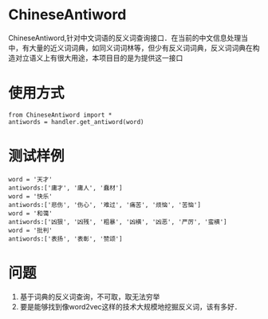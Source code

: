 # ChineseAntiword
ChineseAntiword,针对中文词语的反义词查询接口．在当前的中文信息处理当中，有大量的近义词词典，如同义词词林等，但少有反义词词典，反义词词典在构造对立语义上有很大用途，本项目目的是为提供这一接口


# 使用方式
    from ChineseAntiword import *
    antiwords = handler.get_antiword(word)


# 测试样例
    word = '天才'
    antiwords:['庸才', '庸人', '蠢材']
    word = '快乐'
    antiwords:['悲伤', '伤心', '难过', '痛苦', '烦恼', '苦恼']
    word = '和蔼'
    antiwords:['凶狠', '凶残', '粗暴', '凶横', '凶恶', '严厉', '蛮横']
    word = '批判'
    antiwords:['表扬', '表彰', '赞颂']


# 问题
1) 基于词典的反义词查询，不可取，取无法穷举
2) 要是能够找到像word2vec这样的技术大规模地挖掘反义词，该有多好．



